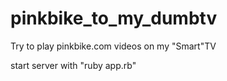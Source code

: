 # pinkbike_to_my_dumbtv
Try to play pinkbike.com videos on my "Smart"TV

start server with "ruby app.rb"
